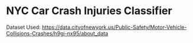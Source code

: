 # NYC Car Crash Injuries Classifier

Dataset Used:
https://data.cityofnewyork.us/Public-Safety/Motor-Vehicle-Collisions-Crashes/h9gi-nx95/about_data
